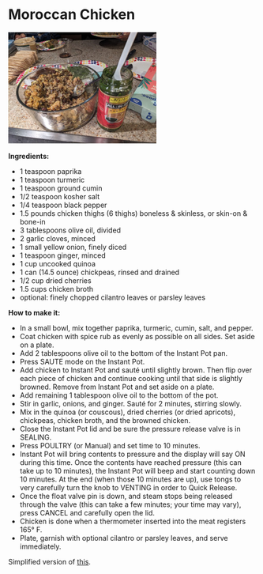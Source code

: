 # Moroccan Chicken

![chicken](moroccan-chicken.jpg)

**Ingredients:**
* 1 teaspoon paprika
* 1 teaspoon turmeric
* 1 teaspoon ground cumin
* 1/2 teaspoon kosher salt
* 1/4 teaspoon black pepper
* 1.5 pounds chicken thighs (6 thighs) boneless & skinless, or skin-on & bone-in
* 3 tablespoons olive oil, divided
* 2 garlic cloves, minced
* 1 small yellow onion, finely diced
* 1 teaspoon ginger, minced
* 1 cup uncooked quinoa
* 1 can (14.5 ounce) chickpeas, rinsed and drained
* 1/2 cup dried cherries
* 1.5 cups chicken broth
* optional: finely chopped cilantro leaves or parsley leaves

**How to make it:**
* In a small bowl, mix together paprika, turmeric, cumin, salt, and pepper.
* Coat chicken with spice rub as evenly as possible on all sides. Set aside on a plate.
* Add 2 tablespoons olive oil to the bottom of the Instant Pot pan.
* Press SAUTE mode on the Instant Pot.
* Add chicken to Instant Pot and sauté until slightly brown. Then flip over each piece of chicken and continue cooking until that side is slightly browned. Remove from Instant Pot and set aside on a plate.
* Add remaining 1 tablespoon olive oil to the bottom of the pot.
* Stir in garlic, onions, and ginger. Sauté for 2 minutes, stirring slowly.
* Mix in the quinoa (or couscous), dried cherries (or dried apricots), chickpeas, chicken broth, and the browned chicken.
* Close the Instant Pot lid and be sure the pressure release valve is in SEALING.
* Press POULTRY (or Manual) and set time to 10 minutes.
* Instant Pot will bring contents to pressure and the display will say ON during this time. Once the contents have reached pressure (this can take up to 10 minutes), the Instant Pot will beep and start counting down 10 minutes. At the end (when those 10 minutes are up), use tongs to very carefully turn the knob to VENTING in order to Quick Release.
* Once the float valve pin is down, and steam stops being released through the valve (this can take a few minutes; your time may vary), press CANCEL and carefully open the lid.
* Chicken is done when a thermometer inserted into the meat registers 165° F.
* Plate, garnish with optional cilantro or parsley leaves, and serve immediately.

Simplified version of [this](https://urbanblisslife.com/healthy-instant-pot-moroccan-chicken/#recipe).
